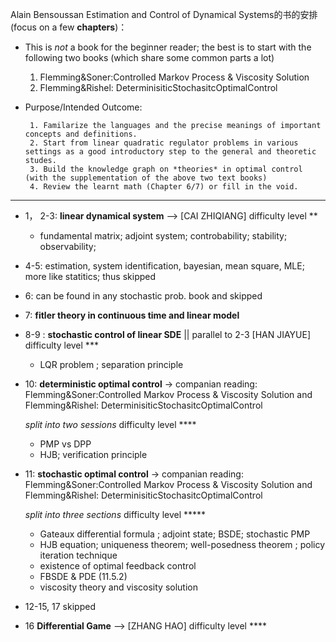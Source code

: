 Alain Bensoussan
Estimation and Control of Dynamical Systems的书的安排 (focus on a few **chapters**)：

+  This is *not* a book for the beginner reader; the best is to start with the following two books (which share some common parts a lot)

     1. Flemming&Soner:Controlled Markov Process & Viscosity Solution 
     2. Flemming&Rishel: DeterminisiticStochasitcOptimalControl
        
+  Purpose/Intended Outcome:  
        
        1. Familarize the languages and the precise meanings of important concepts and definitions. 
        2. Start from linear quadratic regulator problems in various settings as a good introductory step to the general and theoretic studes.
        3. Build the knowledge graph on *theories* in optimal control (with the supplementation of the above two text books)
        4. Review the learnt math (Chapter 6/7) or fill in the void.


-------------

+  1， 2-3: **linear dynamical system**  -->  [CAI ZHIQIANG]  difficulty level **
    + fundamental matrix; adjoint system; controbability; stability; observability; 
  
  
+ 4-5:   estimation, system identification, bayesian, mean square, MLE; 
          more like statitics; thus skipped

+ 6: can be found in any stochastic prob. book and skipped

+ 7:  **fitler theory in continuous time and linear model**


+ 8-9 : **stochastic control of linear SDE** || parallel to  2-3  [HAN JIAYUE]  difficulty level *** 
   +  LQR problem ; separation principle 
   
+ 10:  **deterministic optimal control** -> companian  reading:  Flemming&Soner:Controlled Markov Process & Viscosity Solution and  Flemming&Rishel: DeterminisiticStochasitcOptimalControl

   *split into two sessions*   difficulty level **** 
   
    +  PMP  vs  DPP
    +  HJB; verification principle 
  
+ 11:  **stochastic optimal control** -> companian reading:  Flemming&Soner:Controlled Markov Process & Viscosity Solution and  Flemming&Rishel: DeterminisiticStochasitcOptimalControl

   *split into three sections*  difficulty level ***** 
    +  Gateaux differential formula ; adjoint state; BSDE; stochastic PMP
    +  HJB equation; uniqueness theorem; well-posedness theorem ; policy iteration technique 
    +  existence of optimal feedback control 
    +  FBSDE & PDE (11.5.2)
    +  viscosity theory and viscosity solution
 
 + 12-15, 17 skipped 
 + 16 **Differential Game**  --> [ZHANG HAO]  difficulty level ****
  
  
